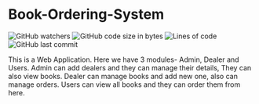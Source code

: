 # Book-Ordering-System
![GitHub watchers](https://img.shields.io/github/watchers/anilectjose/Book-Ordering-System?style=social) ![GitHub code size in bytes](https://img.shields.io/github/languages/code-size/anilectjose/Book-Ordering-System) ![Lines of code](https://img.shields.io/tokei/lines/github/anilectjose/Book-Ordering-System) ![GitHub last commit](https://img.shields.io/github/last-commit/anilectjose/Book-Ordering-System)

This is a Web Application. Here we have 3 modules- Admin, Dealer and Users. Admin can add dealers and they can manage their details, They can also view books. Dealer can manage books and add new one, also can manage orders. Users can view all books and they can order them from here.
